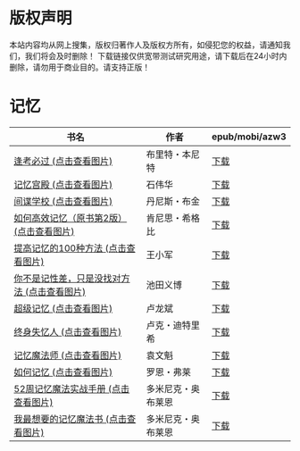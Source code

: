 # 版权声明

本站内容均从网上搜集，版权归著作人及版权方所有，如侵犯您的权益，请通知我们，我们将会及时删除！ 下载链接仅供宽带测试研究用途，请下载后在24小时内删除，请勿用于商业目的。请支持正版！

# 记忆

| 书名 | 作者 | epub/mobi/azw3 |
| --- | --- | --- |
| [逢考必过 (点击查看图片)](https://www.dushupai.com/attachment/2024/06/12/11c536b32ef16edb.jpg) | 布里特・本尼特 | [下载](https://url89.ctfile.com/f/31084289-1375491946-02547b?p=8866) |
| [记忆宫殿 (点击查看图片)](https://www.dushupai.com/attachment/2024/06/10/91e9b9a91fb5cae1.jpg) | 石伟华 | [下载](https://url89.ctfile.com/f/31084289-1357000522-f56396?p=8866) |
| [间谍学校 (点击查看图片)](https://www.dushupai.com/attachment/2024/06/10/01e84e6878f5a221.jpg) | 丹尼斯・布金 | [下载](https://url89.ctfile.com/f/31084289-1357000366-6508f7?p=8866) |
| [如何高效记忆（原书第2版） (点击查看图片)](https://www.dushupai.com/attachment/2024/06/09/f754bade60180f3c.jpg) | 肯尼思・希格比 | [下载](https://url89.ctfile.com/f/31084289-1356991930-4a8ea6?p=8866) |
| [提高记忆的100种方法 (点击查看图片)](https://www.dushupai.com/attachment/2024/06/09/9420b7339ddd8007.jpg) | 王小军 | [下载](https://url89.ctfile.com/f/31084289-1356985825-3dd88d?p=8866) |
| [你不是记性差，只是没找对方法 (点击查看图片)](https://www.dushupai.com/attachment/2024/06/08/1367bf566ef84e51.jpg) | 池田义博 | [下载](https://url89.ctfile.com/f/31084289-1357051291-a090b6?p=8866) |
| [超级记忆 (点击查看图片)](https://www.dushupai.com/attachment/2024/06/07/39bfd70b32b8e511.jpg) | 卢龙斌 | [下载](https://url89.ctfile.com/f/31084289-1357042054-d702f7?p=8866) |
| [终身失忆人 (点击查看图片)](https://www.dushupai.com/attachment/2024/06/04/1c78d9cdc11d72e6.jpg) | 卢克・迪特里希 | [下载](https://url89.ctfile.com/f/31084289-1357024192-0076c9?p=8866) |
| [记忆魔法师 (点击查看图片)](https://www.dushupai.com/attachment/2024/06/04/0d62bf596f6c667e.jpg) | 袁文魁 | [下载](https://url89.ctfile.com/f/31084289-1357022029-89926d?p=8866) |
| [如何记忆 (点击查看图片)](https://www.dushupai.com/attachment/2024/06/04/52f0e00e727178f5.jpg) | 罗恩・弗莱 | [下载](https://url89.ctfile.com/f/31084289-1357020949-e41027?p=8866) |
| [52周记忆魔法实战手册 (点击查看图片)](https://www.dushupai.com/attachment/2024/06/01/8dddd896ebafed8c.jpg) | 多米尼克・奥布莱恩 | [下载](https://url89.ctfile.com/f/31084289-1357004722-bce77e?p=8866) |
| [我最想要的记忆魔法书 (点击查看图片)](https://www.dushupai.com/attachment/2024/06/01/5aa8c47743f98651.jpg) | 多米尼克・奥布莱恩 | [下载](https://url89.ctfile.com/f/31084289-1357004725-2e954b?p=8866) |
